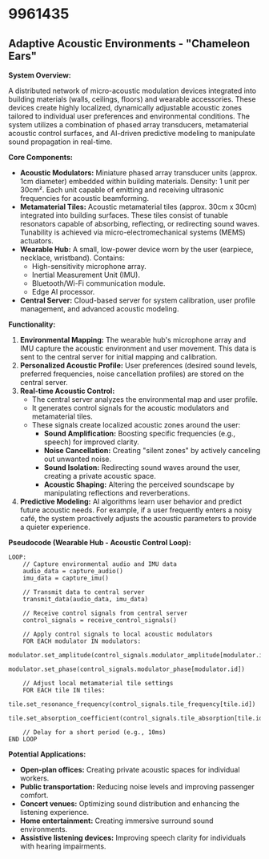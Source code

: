 # 9961435

## Adaptive Acoustic Environments - "Chameleon Ears"

**System Overview:**

A distributed network of micro-acoustic modulation devices integrated into building materials (walls, ceilings, floors) and wearable accessories. These devices create highly localized, dynamically adjustable acoustic zones tailored to individual user preferences and environmental conditions. The system utilizes a combination of phased array transducers, metamaterial acoustic control surfaces, and AI-driven predictive modeling to manipulate sound propagation in real-time.

**Core Components:**

*   **Acoustic Modulators:** Miniature phased array transducer units (approx. 1cm diameter) embedded within building materials. Density: 1 unit per 30cm². Each unit capable of emitting and receiving ultrasonic frequencies for acoustic beamforming.
*   **Metamaterial Tiles:**  Acoustic metamaterial tiles (approx. 30cm x 30cm) integrated into building surfaces. These tiles consist of tunable resonators capable of absorbing, reflecting, or redirecting sound waves.  Tunability is achieved via micro-electromechanical systems (MEMS) actuators.
*   **Wearable Hub:** A small, low-power device worn by the user (earpiece, necklace, wristband).  Contains:
    *   High-sensitivity microphone array.
    *   Inertial Measurement Unit (IMU).
    *   Bluetooth/Wi-Fi communication module.
    *   Edge AI processor.
*   **Central Server:**  Cloud-based server for system calibration, user profile management, and advanced acoustic modeling.

**Functionality:**

1.  **Environmental Mapping:** The wearable hub's microphone array and IMU capture the acoustic environment and user movement. This data is sent to the central server for initial mapping and calibration.
2.  **Personalized Acoustic Profile:** User preferences (desired sound levels, preferred frequencies, noise cancellation profiles) are stored on the central server.
3.  **Real-time Acoustic Control:**
    *   The central server analyzes the environmental map and user profile.
    *   It generates control signals for the acoustic modulators and metamaterial tiles.
    *   These signals create localized acoustic zones around the user:
        *   **Sound Amplification:** Boosting specific frequencies (e.g., speech) for improved clarity.
        *   **Noise Cancellation:**  Creating "silent zones" by actively canceling out unwanted noise.
        *   **Sound Isolation:**  Redirecting sound waves around the user, creating a private acoustic space.
        *   **Acoustic Shaping:**  Altering the perceived soundscape by manipulating reflections and reverberations.
4.  **Predictive Modeling:**  AI algorithms learn user behavior and predict future acoustic needs. For example, if a user frequently enters a noisy café, the system proactively adjusts the acoustic parameters to provide a quieter experience.

**Pseudocode (Wearable Hub - Acoustic Control Loop):**

```
LOOP:
    // Capture environmental audio and IMU data
    audio_data = capture_audio()
    imu_data = capture_imu()

    // Transmit data to central server
    transmit_data(audio_data, imu_data)

    // Receive control signals from central server
    control_signals = receive_control_signals()

    // Apply control signals to local acoustic modulators
    FOR EACH modulator IN modulators:
        modulator.set_amplitude(control_signals.modulator_amplitude[modulator.id])
        modulator.set_phase(control_signals.modulator_phase[modulator.id])

    // Adjust local metamaterial tile settings
    FOR EACH tile IN tiles:
        tile.set_resonance_frequency(control_signals.tile_frequency[tile.id])
        tile.set_absorption_coefficient(control_signals.tile_absorption[tile.id])

    // Delay for a short period (e.g., 10ms)
END LOOP
```

**Potential Applications:**

*   **Open-plan offices:** Creating private acoustic spaces for individual workers.
*   **Public transportation:** Reducing noise levels and improving passenger comfort.
*   **Concert venues:**  Optimizing sound distribution and enhancing the listening experience.
*   **Home entertainment:** Creating immersive surround sound environments.
*   **Assistive listening devices:** Improving speech clarity for individuals with hearing impairments.